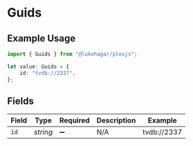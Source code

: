 # Guids

## Example Usage

```typescript
import { Guids } from "@lukehagar/plexjs";

let value: Guids = {
    id: "tvdb://2337",
};
```

## Fields

| Field              | Type               | Required           | Description        | Example            |
| ------------------ | ------------------ | ------------------ | ------------------ | ------------------ |
| `id`               | *string*           | :heavy_minus_sign: | N/A                | tvdb://2337        |